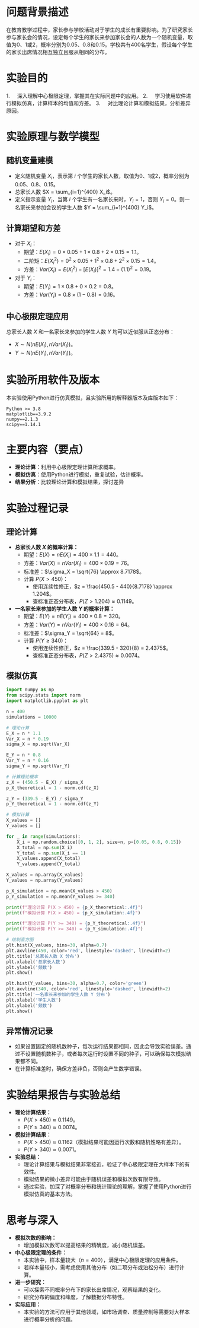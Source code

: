 # 问题背景描述

在教育教学过程中，家长参与学校活动对于学生的成长有重要影响。为了研究家长参与家长会的情况，设定每个学生的家长来参加家长会的人数为一个随机变量，取值为0、1或2，概率分别为0.05、0.8和0.15。学校共有400名学生，假设每个学生的家长出席情况相互独立且服从相同的分布。

# 实验目的

1.     深入理解中心极限定理，掌握其在实际问题中的应用。
2.     学习使用软件进行模拟仿真，计算样本的均值和方差。
3.     对比理论计算和模拟结果，分析差异原因。

# 实验原理与数学模型

## 随机变量建模

-   定义随机变量 $X_i$，表示第 $i$ 个学生的家长人数，取值为0、1或2，概率分别为0.05、0.8、0.15。
-   总家长人数 $X = \sum_{i=1}^{400} X_i$。
-   定义指示变量 $Y_i$，当第 $i$ 个学生有一名家长来时，$Y_i = 1$，否则 $Y_i = 0$。则一名家长来参加会议的学生人数 $Y = \sum_{i=1}^{400} Y_i$。

## 计算期望和方差

-   对于 $X_i$：
    -   期望：$E(X_i) = 0 \times 0.05 + 1 \times 0.8 + 2 \times 0.15 = 1.1$。
    -   二阶矩：$E(X_i^2) = 0^2 \times 0.05 + 1^2 \times 0.8 + 2^2 \times 0.15 = 1.4$。
    -   方差：$Var(X_i) = E(X_i^2) - [E(X_i)]^2 = 1.4 - (1.1)^2 = 0.19$。
-   对于 $Y_i$：
    -   期望：$E(Y_i) = 1 \times 0.8 + 0 \times 0.2 = 0.8$。
    -   方差：$Var(Y_i) = 0.8 \times (1 - 0.8) = 0.16$。

## 中心极限定理应用

总家长人数 $X$ 和一名家长来参加的学生人数 $Y$ 均可以近似服从正态分布：

-   $X \sim N(nE(X_i), nVar(X_i))$。
-   $Y \sim N(nE(Y_i), nVar(Y_i))$。

# 实验所用软件及版本

本实验使用Python进行仿真模拟，且实验所用的解释器版本及库版本如下：

```
Python >= 3.8
matplotlib==3.9.2
numpy==2.1.3
scipy==1.14.1
```

# 主要内容（要点）

-   **理论计算**：利用中心极限定理计算所求概率。
-   **模拟仿真**：使用Python进行模拟，重复试验，估计概率。
-   **结果分析**：比较理论计算和模拟结果，探讨差异

# 实验过程记录

## 理论计算

-   **总家长人数 $X$ 的概率计算：**
    -   期望：$E(X) = nE(X_i) = 400 \times 1.1 = 440$。
    -   方差：$Var(X) = nVar(X_i) = 400 \times 0.19 = 76$。
    -   标准差：$\sigma_X = \sqrt{76} \approx 8.7178$。
    -   计算 $P(X > 450)$：
        -   使用连续性修正，$z = \frac{450.5 - 440}{8.7178} \approx 1.204$。
        -   查标准正态分布表，$P(Z > 1.204) \approx 0.1149$。
-   **一名家长来参加的学生人数 $Y$ 的概率计算：**
    -   期望：$E(Y) = nE(Y_i) = 400 \times 0.8 = 320$。
    -   方差：$Var(Y) = nVar(Y_i) = 400 \times 0.16 = 64$。
    -   标准差：$\sigma_Y = \sqrt{64} = 8$。
    -   计算 $P(Y \geq 340)$：
        -   使用连续性修正，$z = \frac{339.5 - 320}{8} = 2.4375$。
        -   查标准正态分布表，$P(Z > 2.4375) \approx 0.0074$。

## 模拟仿真

```python
import numpy as np
from scipy.stats import norm
import matplotlib.pyplot as plt

n = 400
simulations = 10000

# 理论计算
E_X = n * 1.1
Var_X = n * 0.19
sigma_X = np.sqrt(Var_X)

E_Y = n * 0.8
Var_Y = n * 0.16
sigma_Y = np.sqrt(Var_Y)

# 计算理论概率
z_X = (450.5 - E_X) / sigma_X
p_X_theoretical = 1 - norm.cdf(z_X)

z_Y = (339.5 - E_Y) / sigma_Y
p_Y_theoretical = 1 - norm.cdf(z_Y)

# 模拟计算
X_values = []
Y_values = []

for _ in range(simulations):
    X_i = np.random.choice([0, 1, 2], size=n, p=[0.05, 0.8, 0.15])
    X_total = np.sum(X_i)
    Y_total = np.sum(X_i == 1)
    X_values.append(X_total)
    Y_values.append(Y_total)

X_values = np.array(X_values)
Y_values = np.array(Y_values)

p_X_simulation = np.mean(X_values > 450)
p_Y_simulation = np.mean(Y_values >= 340)

print(f"理论计算 P(X > 450) = {p_X_theoretical:.4f}")
print(f"模拟计算 P(X > 450) = {p_X_simulation:.4f}")

print(f"理论计算 P(Y >= 340) = {p_Y_theoretical:.4f}")
print(f"模拟计算 P(Y >= 340) = {p_Y_simulation:.4f}")

# 绘制直方图
plt.hist(X_values, bins=30, alpha=0.7)
plt.axvline(450, color='red', linestyle='dashed', linewidth=2)
plt.title('总家长人数 X 分布')
plt.xlabel('总家长人数')
plt.ylabel('频数')
plt.show()

plt.hist(Y_values, bins=30, alpha=0.7, color='green')
plt.axvline(340, color='red', linestyle='dashed', linewidth=2)
plt.title('一名家长来参加的学生人数 Y 分布')
plt.xlabel('学生人数')
plt.ylabel('频数')
plt.show()
```

## 异常情况记录

-   如果设置固定的随机数种子，每次运行结果都相同，因此会导致实验误差。通过不设置随机数种子，或者每次运行时设置不同的种子，可以确保每次模拟结果都不同。
-   在计算标准差时，确保方差非负，否则会产生数学错误。

# 实验结果报告与实验总结

-   **理论计算结果：**
    -   $P(X > 450) \approx 0.1149$。
    -   $P(Y \geq 340) \approx 0.0074$。
-   **模拟计算结果：**
    -   $P(X > 450) \approx 0.1162$（模拟结果可能因运行次数和随机性略有差异）。
    -   $P(Y \geq 340) \approx 0.0071$。
-   **实验总结：**
    -   理论计算结果与模拟结果非常接近，验证了中心极限定理在大样本下的有效性。
    -   模拟结果的微小差异可能由于随机误差和模拟次数有限导致。
    -   通过实验，加深了对概率分布和统计理论的理解，掌握了使用Python进行模拟仿真的基本方法。

# 思考与深入

-   **模拟次数的影响：**
    -   增加模拟次数可以提高结果的精确度，减小随机误差。
-   **中心极限定理的条件：**
    -   本实验中，样本量较大（$n=400$），满足中心极限定理的应用条件。
    -   若样本量较小，需考虑使用其他分布（如二项分布或泊松分布）进行计算。
-   **进一步研究：**
    -   可以探索不同概率分布下的家长出席情况，观察结果的变化。
    -   研究分布的偏度和峰度，了解数据分布特性。
-   **实际应用：**
    -   本实验的方法可应用于其他领域，如市场调查、质量控制等需要对大样本进行概率分析的问题。
